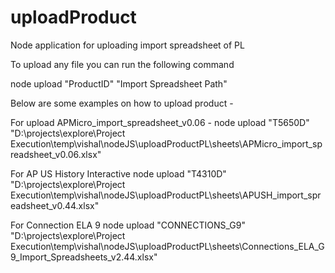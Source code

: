 # uploadProduct
Node application for uploading import spreadsheet of PL

To upload any file you can run the following command

node upload "ProductID" "Import Spreadsheet Path"

Below are some examples on how to upload product -   

For upload APMicro_import_spreadsheet_v0.06 - 
node upload "T5650D" "D:\projects\explore\Project Execution\temp\vishal\nodeJS\uploadProductPL\sheets\APMicro_import_spreadsheet_v0.06.xlsx"


For AP US History Interactive
node upload "T4310D" "D:\projects\explore\Project Execution\temp\vishal\nodeJS\uploadProductPL\sheets\APUSH_import_spreadsheet_v0.44.xlsx"

For Connection ELA 9
node upload "CONNECTIONS_G9" "D:\projects\explore\Project Execution\temp\vishal\nodeJS\uploadProductPL\sheets\Connections_ELA_G9_Import_Spreadsheets_v2.44.xlsx"


